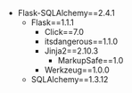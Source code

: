 * Flask-SQLAlchemy==2.4.1
  * Flask==1.1.1
    * Click==7.0
    * itsdangerous==1.1.0
    * Jinja2==2.10.3
      * MarkupSafe==1.0
    * Werkzeug==1.0.0
  * SQLAlchemy==1.3.12
